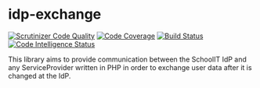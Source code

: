 # idp-exchange

[![Scrutinizer Code Quality](https://scrutinizer-ci.com/g/SchoolIT-DE/idp-exchange/badges/quality-score.png?b=master)](https://scrutinizer-ci.com/g/SchoolIT-DE/idp-exchange/?branch=master)
[![Code Coverage](https://scrutinizer-ci.com/g/SchoolIT-DE/idp-exchange/badges/coverage.png?b=master)](https://scrutinizer-ci.com/g/SchoolIT-DE/idp-exchange/?branch=master)
[![Build Status](https://scrutinizer-ci.com/g/SchoolIT-DE/idp-exchange/badges/build.png?b=master)](https://scrutinizer-ci.com/g/SchoolIT-DE/idp-exchange/build-status/master)
[![Code Intelligence Status](https://scrutinizer-ci.com/g/SchoolIT-DE/idp-exchange/badges/code-intelligence.svg?b=master)](https://scrutinizer-ci.com/code-intelligence)

This library aims to provide communication between the SchoolIT IdP and any 
ServiceProvider written in PHP in order to exchange user data after it is
changed at the IdP.

